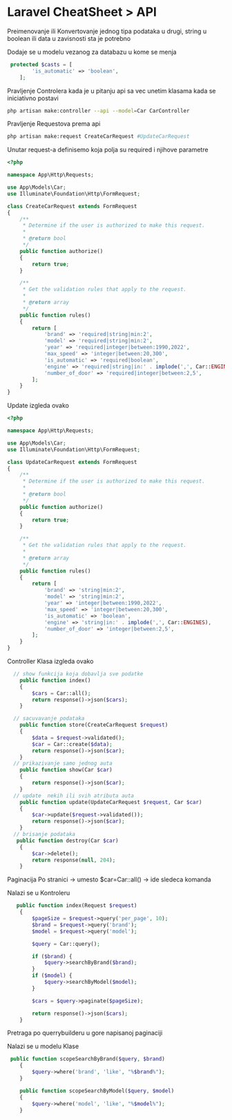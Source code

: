 # Laravel CheatSheet > API

Preimenovanje ili Konvertovanje jednog tipa podataka u drugi, string u boolean ili data  u zavisnosti sta je potrebno

Dodaje se u modelu vezanog za databazu u kome se menja

```php
 protected $casts = [
        'is_automatic' => 'boolean',
    ];
```

Pravljenje Controlera kada je u pitanju api sa vec unetim klasama  kada se iniciativno postavi

```bash
php artisan make:controller --api --model=Car CarController
```

Pravljenje Requestova prema api

```bash
php artisan make:request CreateCarRequest #UpdateCarRequest
```

Unutar request-a definisemo koja polja su required i njihove parametre

```php
<?php

namespace App\Http\Requests;

use App\Models\Car;
use Illuminate\Foundation\Http\FormRequest;

class CreateCarRequest extends FormRequest
{
    /**
     * Determine if the user is authorized to make this request.
     *
     * @return bool
     */
    public function authorize()
    {
        return true;
    }

    /**
     * Get the validation rules that apply to the request.
     *
     * @return array
     */
    public function rules()
    {
        return [
            'brand' => 'required|string|min:2',
            'model' => 'required|string|min:2',
            'year' => 'required|integer|between:1990,2022',
            'max_speed' => 'integer|between:20,300',
            'is_automatic' => 'required|boolean',
            'engine' => 'required|string|in:' . implode(',', Car::ENGINES),
            'number_of_door' => 'required|integer|between:2,5',
        ];
    }
}
```

Update izgleda ovako

```php
<?php

namespace App\Http\Requests;

use App\Models\Car;
use Illuminate\Foundation\Http\FormRequest;

class UpdateCarRequest extends FormRequest
{
    /**
     * Determine if the user is authorized to make this request.
     *
     * @return bool
     */
    public function authorize()
    {
        return true;
    }

    /**
     * Get the validation rules that apply to the request.
     *
     * @return array
     */
    public function rules()
    {
        return [
            'brand' => 'string|min:2',
            'model' => 'string|min:2',
            'year' => 'integer|between:1990,2022',
            'max_speed' => 'integer|between:20,300',
            'is_automatic' => 'boolean',
            'engine' => 'string|in:' . implode(',', Car::ENGINES),
            'number_of_door' => 'integer|between:2,5',
        ];
    }
}
```

Controller Klasa izgleda ovako

```php
  // show funkcija koja dobavlja sve podatke
    public function index()
    {
        $cars = Car::all();
        return response()->json($cars);
    }

  // sacuvavanje podataka
    public function store(CreateCarRequest $request)
    {
        $data = $request->validated();
        $car = Car::create($data);
        return response()->json($car);
    }     
  // prikazivanje samo jednog auta
    public function show(Car $car)
    {
        return response()->json($car);
    }
  // update  nekih ili svih atributa auta
    public function update(UpdateCarRequest $request, Car $car)
    {
        $car->update($request->validated());
        return response()->json($car);
    } 
  // brisanje podataka
   public function destroy(Car $car)
    {
        $car->delete();
        return response(null, 204);
    }
```

Paginacija Po stranici -> umesto $car=Car::all() -> ide sledeca komanda

Nalazi se u Kontroleru

```php
   public function index(Request $request)
    {
        $pageSize = $request->query('per_page', 10);
        $brand = $request->query('brand');
        $model = $request->query('model');

        $query = Car::query();

        if ($brand) {
            $query->searchByBrand($brand);
        }
        if ($model) {
            $query->searchByModel($model);
        }

        $cars = $query->paginate($pageSize);

        return response()->json($cars);
    }
```

Pretraga po querrybuilderu u gore napisanoj paginaciji

Nalazi se u modelu Klase

```php
 public function scopeSearchByBrand($query, $brand)
    {
        $query->where('brand', 'like', "%$brand%");
    }

    public function scopeSearchByModel($query, $model)
    {
        $query->where('model', 'like', "%$model%");
    }
```
